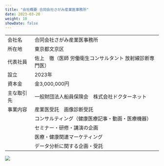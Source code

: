 ```yaml
---
title: "会社概要 合同会社さがみ産業医事務所"
date: 2023-03-28
weight: 10
showDate: false
---
```


|            |                                                          |
| :--------- | :------------------------------------------------------- |
| 会社名     | 合同会社さがみ産業医事務所                               |
| 所在地     | 東京都文京区                                             |
| 代表社員   | 佐上　徹（医師 労働衛生コンサルタント 放射線診断専門医） |
| 設立       | 2023年                                                   |
| 資本金     | 金3,000,000円                                            |
| 主な取引先 | 一般財団法人船員保険会　株式会社ドクターネット           |
| 事業内容   | 産業医受託　画像診断受託                                 |
|            | コンサルティング（健康医療記事・動画・医療機器）         |
|            | セミナー・研修・講演の企画                               |
|            | 医療・健康関連マーケティング                             |
|            | データ分析に関する企画・受託                             |

![](https://images.unsplash.com/photo-1497294815431-9365093b7331?ixlib=rb-4.0.3&ixid=MnwxMjA3fDB8MHxwaG90by1wYWdlfHx8fGVufDB8fHx8&auto=format&fit=crop&w=1170&q=80)